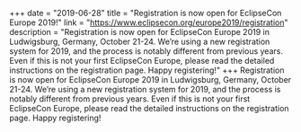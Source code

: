 +++
date = "2019-06-28"
title = "Registration is now open for EclipseCon Europe 2019!"
link = "https://www.eclipsecon.org/europe2019/registration"
description = "Registration is now open for EclipseCon Europe 2019 in Ludwigsburg, Germany, October 21-24. We’re using a new registration system for 2019, and the process is notably different from previous years. Even if this is not your first EclipseCon Europe, please read the detailed instructions on the registration page. Happy registering!"
+++
Registration is now open for EclipseCon Europe 2019 in Ludwigsburg, Germany, October 21-24. We’re using a new registration system for 2019, and the process is notably different from previous years. Even if this is not your first EclipseCon Europe, please read the detailed instructions on the registration page. Happy registering!